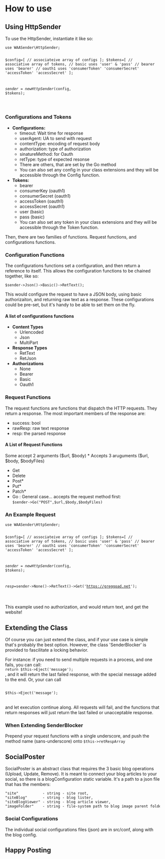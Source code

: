 <h1>How to use</h1>
<h2>Using HttpSender</h2>
<p>
	To use the HttpSender, instantiate it like so:<br>
<code><pre>
use WAASender\HttpSender;

$config=[
	// associateive array of configs
];
$tokens=[
	// associative array of tokens,
	// basic uses 'user' & 'pass'
	// bearer uses 'bearer'
	// oauth1 uses 'consumerToken' 'consumerSecret' 'accessToken' 'accessSecret'
];


$sender= new HttpSender($config, $tokens);

</pre></code>


</p>
<h3>Configurations and Tokens</h3>
<ul>
	<li><b>Configurations: </b>
		<ul>
			<li>timeout: Wait time for response</li>
			<li>userAgent: UA to send with request </li>
			<li>contentType: encoding of request body</li>
			<li>authorization: type of authorization</li>
			<li>sinatureMethod: for Oauth</li>
			<li>retType: type of expected resonse</li>
			<li>There are others, that are set by the Go method</li>
			<li>You can also set any config in your class extensions and they will be accessible through the Config function.</li>
		</ul>
	</li>
	<li><b>Tokens: </b><ul>
		<li>bearer</li>
		<li>consumerKey (oauth1)</li>
		<li>consumerSecret (oauth1)</li>
		<li>accessToken (oauth1)</li>
		<li>accessSecret (oauth1)</li>
		<li>user (basic)</li>
		<li>pass (basic)</li>
		<li>You can also set any token in your class extensions and they will be accessible through the Token function.</li>
	</ul></li>
</ul>
<p>Then, there are two families of functions. Request functions, and configurations functions.</p>
<h3>Configuration Functions</h3>
<p>
The configurations functions set a configuration, and then return a reference to itself. 
This allows the configuration functions to be chained together, like so:
<code><pre>
$sender->Json()->Basic()->RetText();
</pre></code>
This would configure the request to have a JSON body, using basic authorizaiton, and returning raw text as a response. 
These configurations could be pre-set, but it's handy to be able to set them on the fly. 
</p>
<h4>A list of configurations functions</h4>
<ul>
	<li><b>Content Types</b><ul>
		<li>Urlencoded</li>
		<li>Json</li>
		<li>MultiPart</li>
	</ul></li>
	<li><b>Response Types</b><ul>
		<li>RetText</li>
		<li>RetJson</li>
	</ul></li>
	<li><b>Authorizations</b><ul>
		<li>None</li>
		<li>Bearer</li>
		<li>Basic</li>
		<li>Oauth1</li>
	</ul></li>
</ul>
<h3>Request Functions</h3>
<p>
The request functions are functions that dispatch the HTTP requests. 
They return a response. The most important members of the response are:
<ul>
	<li>success: bool</li>
	<li>rawResp: raw text response</li>
	<li>resp: the parsed response</li>
</ul>
</p>
<h4>A List of Request Functions</h4>
<p>
Some accept 2 arguments ($url, $body)
<span>&#42;  Accepts 3 aruguments ($url, $body, $bodyFiles)</span>
</p>
<ul>
	<li>Get</li>
	<li>Delete</li>
	<li>Post&#42;</li>
	<li>Put&#42; </li>
	<li>Patch&#42; </li>
	<li>Go : General case... accepts the request method first: <br>
	<code>$sender->Go("POST",$url,$body,$bodyFiles)</code></li>
</ul>
<h3>An Example Request</h3>
<p>
<code><pre>
use WAASender\HttpSender;

$config=[
	// associateive array of configs
];
$tokens=[
	// associative array of tokens,
	// basic uses 'user' & 'pass'
	// bearer uses 'bearer'
	// oauth1 uses 'consumerToken' 'consumerSecret' 'accessToken' 'accessSecret'
];


$sender= new HttpSender($config, $tokens);

$resp=$sender->None()->RetText()->Get('https://greggoad.net');

</pre></code>

This example used no authorization, and would return text, and get the website!

</p>

<h2>Extending the Class</h2>
<p>
Of course you can just extend the class, and if your use case is simple that's probably the best option.
However, the class 'SenderBlocker' is provided to fascilitate a locking behavior.
</p>
<p>
For instance: if you need to send multiple requests in a process, and one fails,
you can call: <br><code>return $this->Eject('message');</code><br>, and it will return
the last failed response, with the special message added to the end.
Or, your can call<br>
<pre><code>
$this->Eject('message');
</code></pre><br>
and let execution continue along. All requests will fail, and the functions
that return responses will just return the last failed or unacceptable response. 
</p>
<h3>When Extending SenderBlocker</h3>
<p>
Prepend your request functions with a single underscore, and push the 
method name (sans-underscore) onto <code>$this->retRespArray</code>
</p>
<h2>SocialPoster</h2>
<p>
	SocialPoster is an abstract class that requires the 3 basic blog operations (Upload, Update, Remove).
	It is meant to connect your blog articles to your social, so there 
	is a blogConfiguration static variable. It's a path to a json file that has the members:
	
</p>
<code><pre>
"site"           - string - site root,
"siteBlog"       - string - blog lister,
"siteBlogViewer" - string - blog article viewer,	
"imageFolder"    - string - file-system path to blog image parent folder
</pre></code>
<h3>Social Configurations</h3>
<p>
	The individual social configurations files (json) are in src/conf, along with the blog config.
</p>
<h2>Happy Posting</h2>